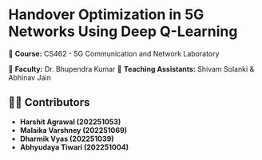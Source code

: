 # **Handover Optimization in 5G Networks Using Deep Q-Learning**



🧾 **Course:** CS462 - 5G Communication and Network Laboratory 

👤 **Faculty:** Dr. Bhupendra Kumar
👤 **Teaching Assistants:** Shivam Solanki & Abhinav Jain


## **🙋‍♂️ Contributors**

- **Harshit Agrawal (202251053)**
- **Malaika Varshney (202251069)**
- **Dharmik Vyas (202251039)**
- **Abhyudaya Tiwari (202251004)**



